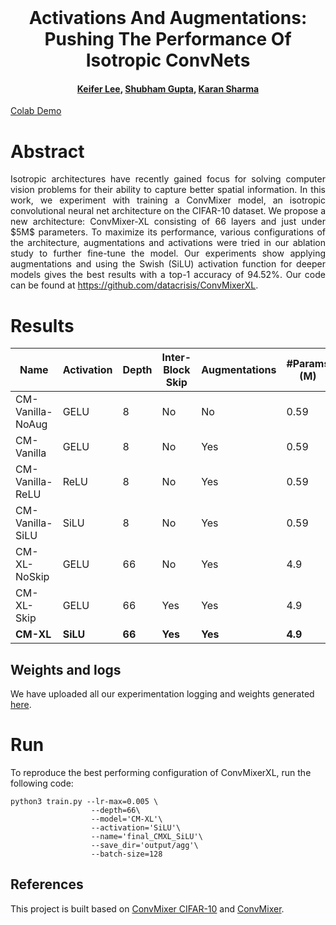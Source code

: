 <br />
<p align="center">

  <h1 align="center">Activations And Augmentations: Pushing The Performance Of Isotropic ConvNets</h1>
  <h4 align="center"><a href="https://github.com/datacrisis">Keifer Lee</a>, <a href="https://github.com/iamshubhamgupto">Shubham Gupta</a>, <a href="">Karan Sharma</a></h4>
  
</p>

[Colab Demo](https://colab.research.google.com/drive/13harjTZPcYIJJ5UQgUSMK6m8QpLQ7Rcj?usp=sharing)

# Abstract

<p align="justify">
   Isotropic architectures have recently gained focus for solving computer vision problems for their ability to capture better spatial information. In this work, we experiment with training a ConvMixer model, an isotropic convolutional neural net architecture on the CIFAR-10 dataset. We propose a new architecture: ConvMixer-XL consisting of 66 layers and just under $5M$ parameters. To maximize its performance, various configurations of the architecture, augmentations and activations were tried in our ablation study to further fine-tune the model. Our experiments show applying augmentations and using the Swish (SiLU) activation function for deeper models gives the best results with a top-1 accuracy of 94.52%. Our code can be found at   <a href="https://github.com/datacrisis/ConvMixerXL">https://github.com/datacrisis/ConvMixerXL</a>.
</p>

# Results

| **Name**      | **Activation** | **Depth** | **Inter-Block Skip** | **Augmentations** | **#Params (M)** | **Top 1 %Acc** |
|------------------|------------------------------|-------------------------|------------------------------------|---------------------------------|--------------------------------|-------------------------------|
| CM-Vanilla-NoAug | GELU                         | 8                       | No                                 | No                              | 0.59                           | 0.8854                        |
| CM-Vanilla       | GELU                         | 8                       | No                                 | Yes                             | 0.59                           | 0.9378                        |
| CM-Vanilla-ReLU  | ReLU                         | 8                       | No                                 | Yes                             | 0.59                           | 0.9384                        |
| CM-Vanilla-SiLU  | SiLU                         | 8                       | No                                 | Yes                             | 0.59                           | 0.9372                        |
| CM-XL-NoSkip     | GELU                         | 66                      | No                                 | Yes                             | 4.9                            | 0.4868                        |
| CM-XL-Skip       | GELU                         | 66                      | Yes                                | Yes                             | 4.9                            | 0.9422                        |
| **CM-XL**   | **SiLU**                | **66**             | **Yes**                       | **Yes**                    | **4.9**                   | **0.9452**               |

## Weights and logs
We have uploaded all our experimentation logging and weights generated [here](https://drive.google.com/file/d/1DYqkYPayh6tKxsz5TX3--15t1twtqdKJ).

# Run
To reproduce the best performing configuration of ConvMixerXL, run the following code:
```shell
python3 train.py --lr-max=0.005 \
                  --depth=66\
                  --model='CM-XL'\
                  --activation='SiLU'\
                  --name='final_CMXL_SiLU'\
                  --save_dir='output/agg'\
                  --batch-size=128
```

## References

This project is built based on [ConvMixer CIFAR-10](https://github.com/locuslab/convmixer-cifar10) and [ConvMixer](https://github.com/locuslab/convmixer).

